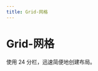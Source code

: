 ```yaml
---
title: Grid-网格
---
```


# Grid-网格
使用 24 分栏，迅速简便地创建布局。
<ClientOnly>
    <grid-demo></grid-demo> 
</ClientOnly>
<ClientOnly>
    <grid-demo-1></grid-demo-1> 
</ClientOnly>
<ClientOnly>
    <grid-demo-2></grid-demo-2> 
</ClientOnly>
<ClientOnly>
    <grid-demo-3></grid-demo-3> 
</ClientOnly>
<ClientOnly>
    <grid-demo-4></grid-demo-4> 
</ClientOnly>
<ClientOnly>
    <grid-demo-5></grid-demo-5> 
</ClientOnly>
